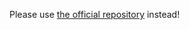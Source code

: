 Please use [the official repository](https://github.com/graphhopper/directions-api-java-client/#route-optimization-api) instead!
